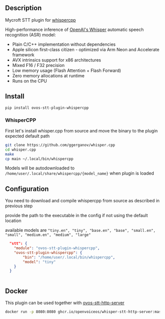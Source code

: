 ## Description

Mycroft STT plugin for [whispercpp](https://github.com/ggerganov/whisper.cpp)

High-performance inference of [OpenAI's Whisper](https://github.com/openai/whisper) automatic speech recognition (ASR) model:

- Plain C/C++ implementation without dependencies
- Apple silicon first-class citizen - optimized via Arm Neon and Accelerate framework
- AVX intrinsics support for x86 architectures
- Mixed F16 / F32 precision
- Low memory usage (Flash Attention + Flash Forward)
- Zero memory allocations at runtime
- Runs on the CPU


## Install

`pip install ovos-stt-plugin-whispercpp`

### WhisperCPP

First let's install whisper.cpp from source and move the binary to the plugin expected default path

```bash
git clone https://github.com/ggerganov/whisper.cpp
cd whisper.cpp
make
cp main ~/.local/bin/whispercpp
```

Models will be autodownloaded to `/home/user/.local/share/whispercpp/{model_name}` when plugin is loaded

## Configuration

You need to download and compile whispercpp from source as described in previous step

provide the path to the executable in the config if not using the default location

available models are `"tiny.en", "tiny", "base.en", "base", "small.en", "small", "medium.en", "medium", "large"`

```json
  "stt": {
    "module": "ovos-stt-plugin-whispercpp",
    "ovos-stt-plugin-whispercpp": {
        "bin": "/home/user/.local/bin/whispercpp",
        "model": "tiny"
    }
  }
 
```

## Docker

This plugin can be used together with [ovos-stt-http-server](https://github.com/OpenVoiceOS/ovos-stt-http-server) 

```bash
docker run -p 8080:8080 ghcr.io/openvoiceos/whisper-stt-http-server:master
```